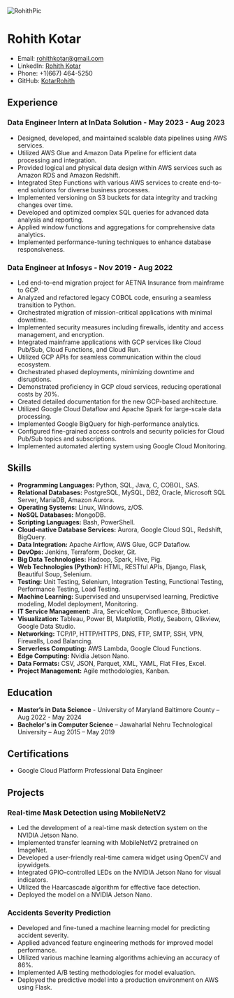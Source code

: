 ![RohithPic]([/rohith_dp.png])
# Rohith Kotar
- Email: rohithkotar@gmail.com
- LinkedIn: [Rohith Kotar](https://www.linkedin.com/in/rohith-kotar/)
- Phone: +1(667) 464-5250
- GitHub: [KotarRohith](https://github.com/KotarRohith)

## Experience

### Data Engineer Intern at InData Solution - May 2023 - Aug 2023

- Designed, developed, and maintained scalable data pipelines using AWS services.
- Utilized AWS Glue and Amazon Data Pipeline for efficient data processing and integration.
- Provided logical and physical data design within AWS services such as Amazon RDS and Amazon Redshift.
- Integrated Step Functions with various AWS services to create end-to-end solutions for diverse business processes.
- Implemented versioning on S3 buckets for data integrity and tracking changes over time.
- Developed and optimized complex SQL queries for advanced data analysis and reporting.
- Applied window functions and aggregations for comprehensive data analytics.
- Implemented performance-tuning techniques to enhance database responsiveness.

### Data Engineer at Infosys - Nov 2019 - Aug 2022

- Led end-to-end migration project for AETNA Insurance from mainframe to GCP.
- Analyzed and refactored legacy COBOL code, ensuring a seamless transition to Python.
- Orchestrated migration of mission-critical applications with minimal downtime.
- Implemented security measures including firewalls, identity and access management, and encryption.
- Integrated mainframe applications with GCP services like Cloud Pub/Sub, Cloud Functions, and Cloud Run.
- Utilized GCP APIs for seamless communication within the cloud ecosystem.
- Orchestrated phased deployments, minimizing downtime and disruptions.
- Demonstrated proficiency in GCP cloud services, reducing operational costs by 20%.
- Created detailed documentation for the new GCP-based architecture.
- Utilized Google Cloud Dataflow and Apache Spark for large-scale data processing.
- Implemented Google BigQuery for high-performance analytics.
- Configured fine-grained access controls and security policies for Cloud Pub/Sub topics and subscriptions.
- Implemented automated alerting system using Google Cloud Monitoring.

## Skills

- **Programming Languages:** Python, SQL, Java, C, COBOL, SAS.
- **Relational Databases:** PostgreSQL, MySQL, DB2, Oracle, Microsoft SQL Server, MariaDB, Amazon Aurora.
- **Operating Systems:** Linux, Windows, z/OS.
- **NoSQL Databases:** MongoDB.
- **Scripting Languages:** Bash, PowerShell.
- **Cloud-native Database Services:** Aurora, Google Cloud SQL, Redshift, BigQuery.
- **Data Integration:** Apache Airflow, AWS Glue, GCP Dataflow.
- **DevOps:** Jenkins, Terraform, Docker, Git.
- **Big Data Technologies:** Hadoop, Spark, Hive, Pig.
- **Web Technologies (Python):** HTML, RESTful APIs, Django, Flask, Beautiful Soup, Selenium.
- **Testing:** Unit Testing, Selenium, Integration Testing, Functional Testing, Performance Testing, Load Testing.
- **Machine Learning:** Supervised and unsupervised learning, Predictive modeling, Model deployment, Monitoring.
- **IT Service Management:** Jira, ServiceNow, Confluence, Bitbucket.
- **Visualization:** Tableau, Power BI, Matplotlib, Plotly, Seaborn, Qlikview, Google Data Studio.
- **Networking:** TCP/IP, HTTP/HTTPS, DNS, FTP, SMTP, SSH, VPN, Firewalls, Load Balancing.
- **Serverless Computing:** AWS Lambda, Google Cloud Functions.
- **Edge Computing:** Nvidia Jetson Nano.
- **Data Formats:** CSV, JSON, Parquet, XML, YAML, Flat Files, Excel.
- **Project Management:** Agile methodologies, Kanban.

## Education

- **Master’s in Data Science** - University of Maryland Baltimore County – Aug 2022 - May 2024
- **Bachelor's in Computer Science** – Jawaharlal Nehru Technological University – Aug 2015 – May 2019

## Certifications

- Google Cloud Platform Professional Data Engineer

## Projects

### Real-time Mask Detection using MobileNetV2

- Led the development of a real-time mask detection system on the NVIDIA Jetson Nano.
- Implemented transfer learning with MobileNetV2 pretrained on ImageNet.
- Developed a user-friendly real-time camera widget using OpenCV and ipywidgets.
- Integrated GPIO-controlled LEDs on the NVIDIA Jetson Nano for visual indicators.
- Utilized the Haarcascade algorithm for effective face detection.
- Deployed the model on a NVIDIA Jetson Nano.

### Accidents Severity Prediction

- Developed and fine-tuned a machine learning model for predicting accident severity.
- Applied advanced feature engineering methods for improved model performance.
- Utilized various machine learning algorithms achieving an accuracy of 86%.
- Implemented A/B testing methodologies for model evaluation.
- Deployed the predictive model into a production environment on AWS using Flask.

